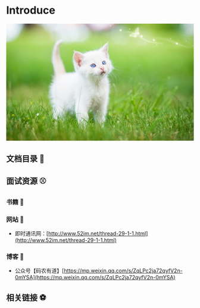 # Introduce

![](.gitbook/assets/31.jpg)



## 文档目录 🏀 

## 面试资源 ⚾ 

### 书籍 🍈 

### 

### 网站 🍊 

* 即时通讯网：[http://www.52im.net/thread-29-1-1.html](http://www.52im.net/thread-29-1-1.html)

### 博客 🍍 

* 公众号【码农有道】[https://mp.weixin.qq.com/s/ZqLPc2ja72qyfV2n-0mYSA](https://mp.weixin.qq.com/s/ZqLPc2ja72qyfV2n-0mYSA)

## 相关链接 ⚽ 

